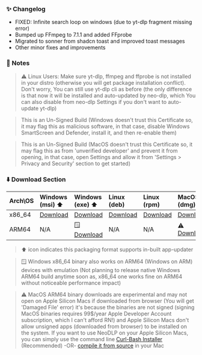 ### ✨ Changelog

- FIXED: Infinite search loop on windows (due to yt-dlp fragment missing error)
- Bumped up FFmpeg to 7.1.1 and added FFprobe
- Migrated to sonner from shadcn toast and improved toast messages
- Other minor fixes and improvements

### 📝 Notes

> ⚠️ Linux Users: Make sure yt-dlp, ffmpeg and ffprobe is not installed in your distro (otherwise you will get package installation conflict). Don't worry, You can still use yt-dlp cli as before (the only difference is that now it will be installed and auto-updated by neo-dlp, which You can also disable from neo-dlp Settings if you don't want to auto-update yt-dlp)

> This is an Un-Signed Build (Windows doesn't trust this Certificate so, it may flag this as malicious software, in that case, disable Windows SmartScreen and Defender, install it, and then re-enable them)

> This is an Un-Signed Build (MacOS doesn't trust this Certificate so, it may flag this as from 'unverified developer' and prevent it from opening, in that case, open Settings and allow it from 'Settings > Privacy and Security' section to get started)

### ⬇️ Download Section

| Arch\OS | Windows (msi) ⬆️ | Windows (exe) ⬆️ | Linux (deb) | Linux (rpm) | MacOS (dmg) ⬆️ | MacOS (app) ⬆️ |
| :---- | :---- | :---- | :---- | :---- | :---- | :---- |
| x86_64 | [Download](https://github.com/neosubhamoy/neodlp/releases/download/<release_tag>/NeoDLP_<version>_x64_en-US.msi) | [Download](https://github.com/neosubhamoy/neodlp/releases/download/<release_tag>/NeoDLP_<version>_x64-setup.exe) | [Download](https://github.com/neosubhamoy/neodlp/releases/download/<release_tag>/NeoDLP_<version>_amd64.deb) | [Download](https://github.com/neosubhamoy/neodlp/releases/download/<release_tag>/NeoDLP-<version>-1.x86_64.rpm) | [Download](https://github.com/neosubhamoy/neodlp/releases/download/<release_tag>/NeoDLP_<version>_x64.dmg) | [Download](https://github.com/neosubhamoy/neodlp/releases/download/<release_tag>/NeoDLP_x64.app.tar.gz) |
| ARM64 | N/A | 🪟 [Download](https://github.com/neosubhamoy/neodlp/releases/download/<release_tag>/NeoDLP_<version>_x64-setup.exe) | N/A | N/A | ⚠️ [Download](https://github.com/neosubhamoy/neodlp/releases/download/<release_tag>/NeoDLP_<version>_aarch64.dmg) | ⚠️ [Download](https://github.com/neosubhamoy/neodlp/releases/download/<release_tag>/NeoDLP_aarch64.app.tar.gz) |

> ⬆️ icon indicates this packaging format supports in-built app-updater

> 🪟 Windows x86_64 binary also works on ARM64 (Windows on ARM) devices with emulation (Not planning to release native Windows ARM64 build anytime soon as, x86_64 one works fine on ARM64 without noticeable performance impact)

> ⚠️ MacOS ARM64 binary downloads are experimental and may not open on Apple Silicon Macs if downloaded from browser (You will get 'Damaged File' error) it's because the binaries are not signed (signing MacOS binaries requires 99$/year Apple Developer Account subscription, which I can't afford RN!) and Apple Silicon Macs don't allow unsigned apps (downloaded from browser) to be installed on the system. If you want to use NeoDLP on your Apple Silicon Macs, you can simply use the command line [Curl-Bash Installer](https://neodlp.neosubhamoy.com/download) (Recommended) -OR- [compile it from source](https://github.com/neosubhamoy/neodlp?tab=readme-ov-file#%EF%B8%8F-contributing--building-from-source) in your Mac
